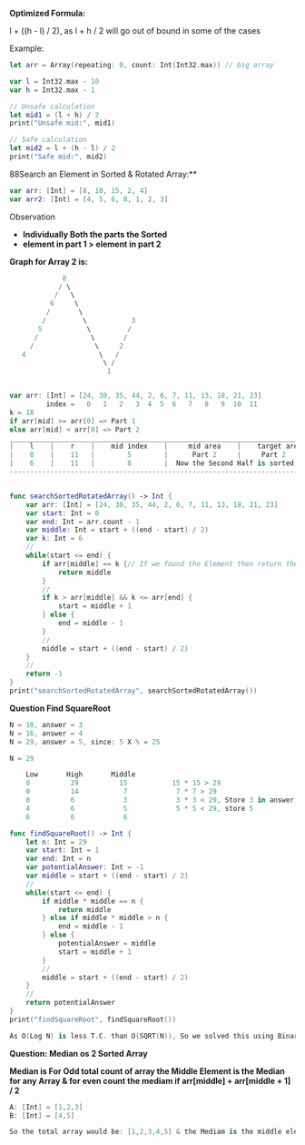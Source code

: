 **Optimized Formula:**

l + ((h - l) / 2), as l + h / 2 will go out of bound in some of the cases

Example:

```swift
let arr = Array(repeating: 0, count: Int(Int32.max)) // big array

var l = Int32.max - 10
var h = Int32.max - 1

// Unsafe calculation
let mid1 = (l + h) / 2
print("Unsafe mid:", mid1)

// Safe calculation
let mid2 = l + (h - l) / 2
print("Safe mid:", mid2)
```

88Search an Element in Sorted & Rotated Array:**

```swift
var arr: [Int] = [8, 10, 15, 2, 4]
var arr2: [Int] = [4, 5, 6, 8, 1, 2, 3]
```

Observation

* **Individually Both the parts the Sorted**
* **element in part 1 > element in part 2**


**Graph for Array 2 is:**

```swift
             8
            / \
           /   \
          6     \
         /       \
        /         \           3
       5           \         /
      /             \       /
     /               \     2
   4                  \   /
                       \ / 
                        1
```

```swift

var arr: [Int] = [24, 30, 35, 44, 2, 6, 7, 11, 13, 18, 21, 23]
         index =   0   1   2   3  4  5  6   7   8   9  10  11
k = 18  
if arr[mid] >= arr[0] => Part 1
else arr[mid] < arr[0] => Part 2
___________________________________________________________________________
|    l    |    r    |    mid index    |     mid area    |    target area  | 
|    0    |    11   |        5        |      Part 2     |     Part 2      | low = mid + 1 
|    6    |    11   |        8        |  Now the Second Half is sorted after the First check we can directly check                               
---------------------------------------------------------------------------------


func searchSortedRotatedArray() -> Int {
    var arr: [Int] = [24, 30, 35, 44, 2, 6, 7, 11, 13, 18, 21, 23]
    var start: Int = 0
    var end: Int = arr.count - 1
    var middle: Int = start + ((end - start) / 2)
    var k: Int = 6
    //
    while(start <= end) {
        if arr[middle] == k {// If we found the Element then return the index
            return middle
        }
        //
        if k > arr[middle] && k <= arr[end] {
            start = middle + 1
        } else {
            end = middle - 1
        }
        //
        middle = start + ((end - start) / 2)
    }
    //
    return -1
}
print("searchSortedRotatedArray", searchSortedRotatedArray())
```

**Question Find SquareRoot**

```swift
N = 10, answer = 3
N = 16, answer = 4
N = 29, answer = 5, since: 5 X % = 25

N = 29

    Low       High       Middle
    0          29          15           15 * 15 > 29
    0          14           7            7 * 7 > 29
    0          6            3            3 * 3 < 29, Store 3 in answer, because 3 can be a potential answer
    4          6            5            5 * 5 < 29, store 5
    6          6            6            

func findSquareRoot() -> Int {
    let n: Int = 29
    var start: Int = 1
    var end: Int = n
    var potentialAnswer: Int = -1
    var middle = start + ((end - start) / 2)
    //
    while(start <= end) {
        if middle * middle == n {
            return middle
        } else if middle * middle > n {
            end = middle - 1
        } else {
            potentialAnswer = middle
            start = middle + 1
        }
        //
        middle = start + ((end - start) / 2)
    }
    //
    return potentialAnswer
}
print("findSquareRoot", findSquareRoot())

As O(Log N) is less T.C. than O(SQRT(N)), So we solved this using Binary Search instead of Brute Force Approach
```

**Question: Median os 2 Sorted Array**

**Median is For Odd total count of array the Middle Element is the Median for any Array & for even count the mediam if arr[middle] + arr[middle + 1] / 2**

```swift
A: [Int] = [1,2,3]
B: [Int] = [4,5]

So the total array would be: [1,2,3,4,5] & the Mediam is the middle element of an array that is 3
```






